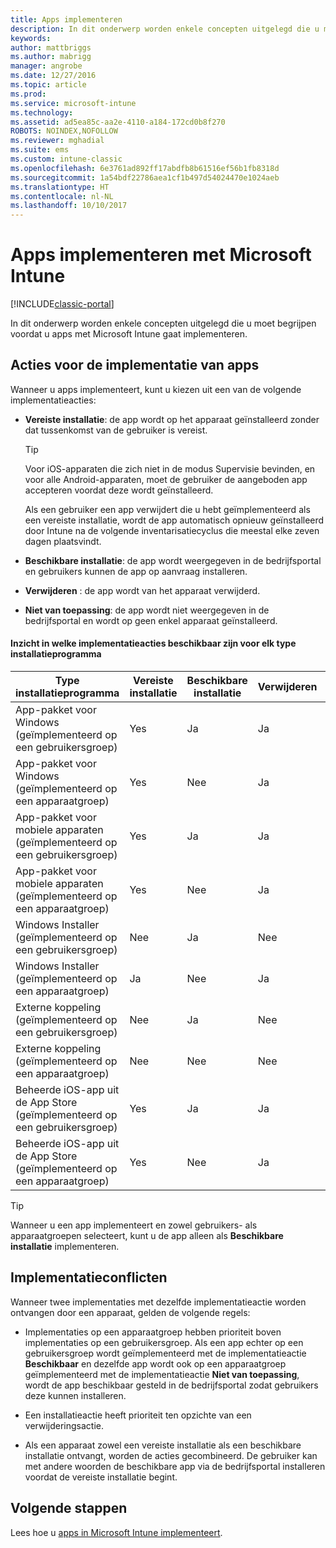 ```yaml
---
title: Apps implementeren
description: In dit onderwerp worden enkele concepten uitgelegd die u moet begrijpen voordat u apps met Intune gaat implementeren.
keywords: 
author: mattbriggs
ms.author: mabrigg
manager: angrobe
ms.date: 12/27/2016
ms.topic: article
ms.prod: 
ms.service: microsoft-intune
ms.technology: 
ms.assetid: ad5ea85c-aa2e-4110-a184-172cd0b8f270
ROBOTS: NOINDEX,NOFOLLOW
ms.reviewer: mghadial
ms.suite: ems
ms.custom: intune-classic
ms.openlocfilehash: 6e3761ad892ff17abdfb8b61516ef56b1fb8318d
ms.sourcegitcommit: 1a54bdf22786aea1cf1b497d54024470e1024aeb
ms.translationtype: HT
ms.contentlocale: nl-NL
ms.lasthandoff: 10/10/2017
---
```

# <a name="deploy-apps-with-microsoft-intune"></a>Apps implementeren met Microsoft Intune

[!INCLUDE[classic-portal](../includes/classic-portal.md)]

In dit onderwerp worden enkele concepten uitgelegd die u moet begrijpen voordat u apps met Microsoft Intune gaat implementeren.


## <a name="app-deployment-actions"></a>Acties voor de implementatie van apps
Wanneer u apps implementeert, kunt u kiezen uit een van de volgende implementatieacties:

-   **Vereiste installatie**: de app wordt op het apparaat geïnstalleerd zonder dat tussenkomst van de gebruiker is vereist.

    > [!TIP]
    > Voor iOS-apparaten die zich niet in de modus Supervisie bevinden, en voor alle Android-apparaten, moet de gebruiker de aangeboden app accepteren voordat deze wordt geïnstalleerd.
    >
    >  Als een gebruiker een app verwijdert die u hebt geïmplementeerd als een vereiste installatie, wordt de app automatisch opnieuw geïnstalleerd door Intune na de volgende inventarisatiecyclus die meestal elke zeven dagen plaatsvindt.

-   **Beschikbare installatie**: de app wordt weergegeven in de bedrijfsportal en gebruikers kunnen de app op aanvraag installeren.

-   **Verwijderen** : de app wordt van het apparaat verwijderd.

-   **Niet van toepassing**: de app wordt niet weergegeven in de bedrijfsportal en wordt op geen enkel apparaat geïnstalleerd.

#### <a name="understand-which-deployment-actions-are-available-for-each-installer-type"></a>Inzicht in welke implementatieacties beschikbaar zijn voor elk type installatieprogramma

|Type installatieprogramma|Vereiste installatie|Beschikbare installatie|Verwijderen|Niet van toepassing|
|------------------|--------------------|---------------------|-------------|------------------|
|App-pakket voor Windows (geïmplementeerd op een gebruikersgroep)|Yes|Ja|Ja|Yes|
|App-pakket voor Windows (geïmplementeerd op een apparaatgroep)|Yes|Nee|Ja|Yes|
|App-pakket voor mobiele apparaten (geïmplementeerd op een gebruikersgroep)|Yes|Ja|Ja|Ja|
|App-pakket voor mobiele apparaten (geïmplementeerd op een apparaatgroep)|Yes|Nee|Ja|Yes|
|Windows Installer (geïmplementeerd op een gebruikersgroep)|Nee|Ja|Nee|Yes|
|Windows Installer (geïmplementeerd op een apparaatgroep)|Ja|Nee|Ja|Ja|
|Externe koppeling (geïmplementeerd op een gebruikersgroep)|Nee|Ja|Nee|Yes|
|Externe koppeling (geïmplementeerd op een apparaatgroep)|Nee|Nee|Nee|Nee|
|Beheerde iOS-app uit de App Store (geïmplementeerd op een gebruikersgroep)|Yes|Ja|Ja|Ja|
|Beheerde iOS-app uit de App Store (geïmplementeerd op een apparaatgroep)|Yes|Nee|Ja|Yes|
> [!TIP]
> Wanneer u een app implementeert en zowel gebruikers- als apparaatgroepen selecteert, kunt u de app alleen als **Beschikbare installatie** implementeren.

## <a name="deployment-conflicts"></a>Implementatieconflicten
Wanneer twee implementaties met dezelfde implementatieactie worden ontvangen door een apparaat, gelden de volgende regels:

-   Implementaties op een apparaatgroep hebben prioriteit boven implementaties op een gebruikersgroep. Als een app echter op een gebruikersgroep wordt geïmplementeerd met de implementatieactie **Beschikbaar** en dezelfde app wordt ook op een apparaatgroep geïmplementeerd met de implementatieactie **Niet van toepassing**, wordt de app beschikbaar gesteld in de bedrijfsportal zodat gebruikers deze kunnen installeren.

-   Een installatieactie heeft prioriteit ten opzichte van een verwijderingsactie.

-   Als een apparaat zowel een vereiste installatie als een beschikbare installatie ontvangt, worden de acties gecombineerd. De gebruiker kan met andere woorden de beschikbare app via de bedrijfsportal installeren voordat de vereiste installatie begint.


## <a name="next-steps"></a>Volgende stappen

Lees hoe u [apps in Microsoft Intune implementeert](deploy-apps-in-microsoft-intune.md).
